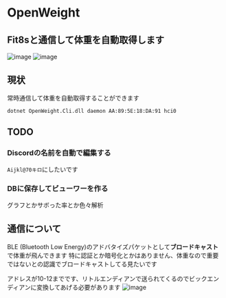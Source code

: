 # OpenWeight

## Fit8sと通信して体重を自動取得します

![image](https://user-images.githubusercontent.com/51302983/230729551-a1a3d8a1-cab8-463c-857e-5709ee2f2aae.png)
![image](https://user-images.githubusercontent.com/51302983/230729561-e2092a33-fbc5-4271-8376-ddeaa2890d9f.png)

## 現状
常時通信して体重を自動取得することができます
```
dotnet OpenWeight.Cli.dll daemon AA:89:5E:18:DA:91 hci0
```

## TODO
### Discordの名前を自動で編集する
```Aijkl@70キロ```にしたいです
### DBに保存してビューワーを作る
グラフとかサボった率とか色々解析


## 通信について
BLE (Bluetooth Low Energy)のアドバタイズパケットとして**ブロードキャスト**で体重が飛んできます
特に認証とか暗号化とかはありません、体重なので重要ではないとの認識でブロードキャストしてる見たいです

アドレスが10-12までです、リトルエンディアンで送られてくるのでビックエンディアンに変換してあげる必要があります
![image](https://user-images.githubusercontent.com/51302983/230730173-fdd0a5df-9a27-46e2-83fa-996afe4f77b8.png)
